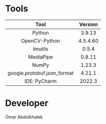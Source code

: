 # Tools

|            Tool             | Version  |
|:---------------------------:|:--------:|
|           Python            |  3.9.13  |
|        OpenCV-Python        | 4.5.4.60 |
|           Imutils           |  0.5.4   |
|          MediaPipe          |  0.8.11  |
|            NumPy            |  1.23.3  |
| google.protobuf.json_format |  4.21.1  |
|        IDE: PyCharm         |  2022.3  |

# Developer

Omar Abdulkhalek

